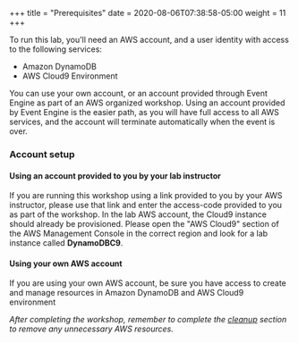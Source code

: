+++
title = "Prerequisites"
date = 2020-08-06T07:38:58-05:00
weight = 11
+++

To run this lab, you'll need an AWS account, and a user identity with access to the following services:

* Amazon DynamoDB
* AWS Cloud9 Environment

You can use your own account, or an account provided through Event Engine as part of an AWS organized workshop.  Using an account provided by Event Engine is the easier path, as you will have full access to all AWS services, and the account will terminate automatically when the event is over.

### Account setup

#### Using an account provided to you by your lab instructor

If you are running this workshop using a link provided to you by your AWS instructor, please use that link and enter the access-code provided to you as part of the workshop. In the lab AWS account, the Cloud9 instance should already be provisioned. Please open the "AWS Cloud9" section of the AWS Management Console in the correct region and look for a lab instance called **DynamoDBC9**.

#### Using your own AWS account

If you are using your own AWS account, be sure you have access to create and manage resources in Amazon DynamoDB and AWS Cloud9 environment

*After completing the workshop, remember to complete the [cleanup](/hands-on-labs/cleanup.html) section to remove any unnecessary AWS resources.*
